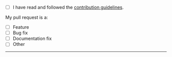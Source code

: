 - [ ] I have read and followed the [contribution guidelines](https://github.com/${ghUser}/${ghRepo}/blob/master/.github/CONTRIBUTING.md).

My pull request is a:

- [ ] Feature
- [ ] Bug fix
- [ ] Documentation fix
- [ ] Other

-----
